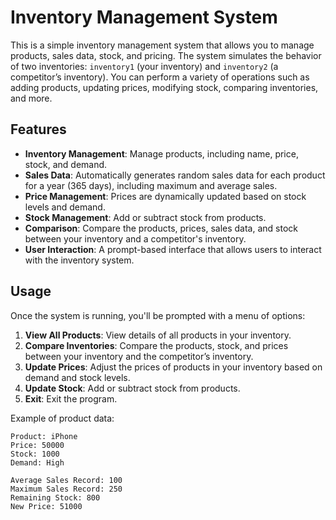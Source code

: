 # Inventory Management System

This is a simple inventory management system that allows you to manage products, sales data, stock, and pricing. The system simulates the behavior of two inventories: `inventory1` (your inventory) and `inventory2` (a competitor’s inventory). You can perform a variety of operations such as adding products, updating prices, modifying stock, comparing inventories, and more.

## Features

- **Inventory Management**: Manage products, including name, price, stock, and demand.
- **Sales Data**: Automatically generates random sales data for each product for a year (365 days), including maximum and average sales.
- **Price Management**: Prices are dynamically updated based on stock levels and demand.
- **Stock Management**: Add or subtract stock from products.
- **Comparison**: Compare the products, prices, sales data, and stock between your inventory and a competitor's inventory.
- **User Interaction**: A prompt-based interface that allows users to interact with the inventory system.

## Usage

Once the system is running, you'll be prompted with a menu of options:

1. **View All Products**: View details of all products in your inventory.
2. **Compare Inventories**: Compare the products, stock, and prices between your inventory and the competitor’s inventory.
3. **Update Prices**: Adjust the prices of products in your inventory based on demand and stock levels.
4. **Update Stock**: Add or subtract stock from products.
5. **Exit**: Exit the program.

Example of product data:

```plaintext
Product: iPhone
Price: 50000
Stock: 1000
Demand: High

Average Sales Record: 100
Maximum Sales Record: 250
Remaining Stock: 800
New Price: 51000

